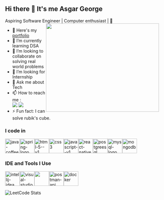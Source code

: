 ## Hi there 👋 It's me Asgar George
Aspiring Software Engineer | Computer enthusiast | 🗿
<img align="right" width="370" height="290" src="https://i.giphy.com/media/v1.Y2lkPTc5MGI3NjExdW81M2FzM2hkdDFleGMwcmFrMHdxeGNhbnkxYXA4bmVnaG5tYzlyNCZlcD12MV9pbnRlcm5hbF9naWZfYnlfaWQmY3Q9Zw/Dh5q0sShxgp13DwrvG/giphy.gif">
- 🔭 Here's my [portfolio](https://www.asgargeorge.online)                                                 
- 🌱 I’m currently learning DSA
- 👯 I’m looking to collaborate on solving real world problems
- 🤔 I’m looking for Internship
- 💬 Ask me about Tech
- 📫 How to reach me :
<br /> [<img src="https://img.shields.io/badge/Twitter-1DA1F2?style=for-the-badge&logo=twitter&logoColor=white" />](https://x.com/AsgarGeorge) [<img src="https://img.shields.io/badge/LinkedIn-0077B5?style=for-the-badge&logo=linkedin&logoColor=white" />](https://www.linkedin.com/in/asgargeorge/)
- ⚡ Fun fact: I can solve rubik's cube.

### I code in
<img width="48" height="48" src="https://img.icons8.com/color/48/java-coffee-cup-logo--v1.png" alt="java-coffee-cup-logo--v1"/><img width="48" height="48" src="https://img.icons8.com/color/48/spring-logo.png" alt="spring-logo"/><img width="48" height="48" src="https://img.icons8.com/color/48/html-5--v1.png" alt="html-5--v1"/><img width="48" height="48" src="https://img.icons8.com/color/48/css3.png" alt="css3"/><img width="48" height="48" src="https://img.icons8.com/color/48/javascript--v1.png" alt="javascript--v1"/><img width="48" height="48" src="https://img.icons8.com/nolan/64/react-native.png" alt="react-native"/><img width="48" height="48" src="https://img.icons8.com/color/48/postgreesql.png" alt="postgreesql"/><img width="48" height="48" src="https://img.icons8.com/fluency/48/mysql-logo.png" alt="mysql-logo"/><img width="48" height="48" src="https://img.icons8.com/color/48/mongodb.png" alt="mongodb"/>
### IDE and Tools I Use
 <img width="48" height="48" src="https://img.icons8.com/color/48/intellij-idea.png" alt="intellij-idea"/><img width="48" height="48" src="https://img.icons8.com/fluency/48/visual-studio-code-2019.png" alt="visual-studio-code-2019"/><img height="48" width="48" src="https://img.icons8.com/color/50/000000/git.png"/><img width="48" height="48" src="https://img.icons8.com/dusk/64/postman-api.png" alt="postman-api"/><img width="48" height="48" src="https://img.icons8.com/color/48/docker.png" alt="docker"/>




![LeetCode Stats](https://leetcard.jacoblin.cool/asgarantony?theme=unicorn&font=IBM%20Plex%20Mono&ext=heatmap)
